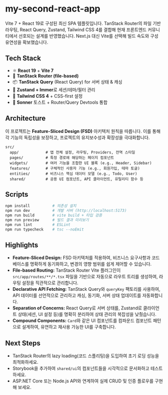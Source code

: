 # my-second-react-app

Vite 7 + React 19로 구성된 최신 SPA 템플릿입니다. TanStack Router의 파일 기반 라우팅, React Query, Zustand, Tailwind CSS 4를 결합해 현재 프론트엔드 커뮤니티에서 선호되는 설계를 반영했습니다. Next.js 대신 Vite를 선택해 빌드 속도와 구성 유연성을 확보했습니다.

## Tech Stack
- ⚛️ **React 19** + **Vite 7**
- 🧭 **TanStack Router (file-based)**
- 📦 **TanStack Query** (React Query) for 서버 상태 & 캐싱
- 🧠 **Zustand + Immer**로 세션/테마/필터 관리
- 🎨 **Tailwind CSS 4** + CSS-first 설정
- 🔔 **Sonner** 토스트 + Router/Query Devtools 통합

## Architecture

이 프로젝트는 **Feature-Sliced Design (FSD)** 아키텍처 원칙을 따릅니다. 이를 통해 각 기능의 독립성을 보장하고, 프로젝트의 유지보수성과 확장성을 극대화합니다.

```
src/
  app/            # 앱 전체 설정, 라우팅, Providers, 전역 스타일
  pages/          # 특정 경로에 해당하는 페이지 컴포넌트
  widgets/        # 여러 기능을 조합한 UI 블록 (e.g., Header, Sidebar)
  features/       # 구체적인 사용자 기능 (e.g., 회원가입, 테마 토글)
  entities/       # 비즈니스 핵심 데이터 모델 (e.g., Todo, User)
  shared/         # 공용 UI 컴포넌트, API 클라이언트, 유틸리티 함수 등
```

## Scripts

```bash
npm install          # 의존성 설치
npm run dev          # 개발 서버 (http://localhost:5173)
npm run build        # vite build + 타입 검증
npm run preview      # 빌드 결과 미리보기
npm run lint         # ESLint
npm run typecheck    # tsc --noEmit
```

## Highlights

- **Feature-Sliced Design:** FSD 아키텍처를 적용하여, 비즈니스 요구사항과 코드베이스를 명확하게 동기화하고, 변경의 영향 범위를 쉽게 제어할 수 있습니다.
- **File-based Routing:** TanStack Router Vite 플러그인이 `src/app/routes/**/*.tsx` 파일을 기반으로 자동으로 라우트 트리를 생성하여, 라우팅 설정을 직관적으로 관리합니다.
- **Declarative API Fetching:** TanStack Query와 `queryKey` 팩토리를 사용하여, API 데이터를 선언적으로 관리하고 캐싱, 동기화, 서버 상태 업데이트를 자동화합니다.
- **Separation of Concerns:** React Query로 서버 상태를, Zustand로 클라이언트 상태(세션, UI 설정 등)를 명확히 분리하여 상태 관리의 복잡성을 낮췄습니다.
- **Compound Components:** `Card`와 같은 UI 컴포넌트를 컴파운드 컴포넌트 패턴으로 설계하여, 유연하고 재사용 가능한 UI를 구축합니다.

## Next Steps

- TanStack Router의 lazy loading(코드 스플리팅)을 도입하여 초기 로딩 성능을 최적화하세요.
- Storybook을 추가하여 `shared/ui`의 컴포넌트들을 시각적으로 문서화하고 테스트하세요.
- ASP.NET Core 또는 Node.js API와 연계하여 실제 CRUD 및 인증 플로우를 구현해 보세요.